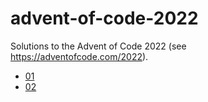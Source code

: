 # advent-of-code-2022
Solutions to the Advent of Code 2022 (see https://adventofcode.com/2022).
- [01](01/README.md)
- [02](02/README.md)